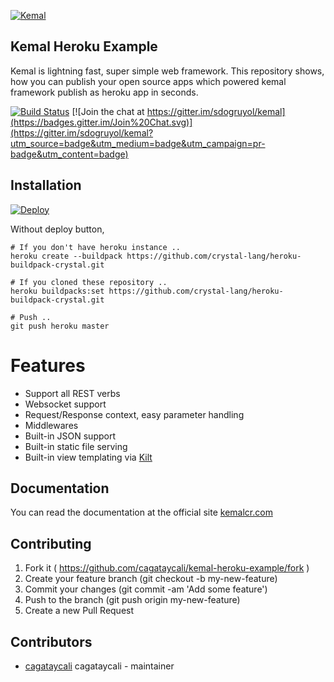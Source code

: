 [![Kemal](https://avatars3.githubusercontent.com/u/15321198?v=3&s=200)](http://kemalcr.com)

## Kemal Heroku Example

Kemal is lightning fast, super simple web framework.
This repository shows, how you can publish your open source apps which powered kemal framework publish as heroku app in seconds.

[![Build Status](https://travis-ci.org/kemalcr/kemal.svg?branch=master)](https://travis-ci.org/kemalcr/kemal)
[![Join the chat at https://gitter.im/sdogruyol/kemal](https://badges.gitter.im/Join%20Chat.svg)](https://gitter.im/sdogruyol/kemal?utm_source=badge&utm_medium=badge&utm_campaign=pr-badge&utm_content=badge)

## Installation

[![Deploy](https://www.herokucdn.com/deploy/button.svg)](https://heroku.com/deploy?template=https://github.com/cagataycali/kemal-heroku-example)

Without deploy button,
```
# If you don't have heroku instance ..
heroku create --buildpack https://github.com/crystal-lang/heroku-buildpack-crystal.git

# If you cloned these repository ..
heroku buildpacks:set https://github.com/crystal-lang/heroku-buildpack-crystal.git

# Push ..
git push heroku master
```

# Features

- Support all REST verbs
- Websocket support
- Request/Response context, easy parameter handling
- Middlewares
- Built-in JSON support
- Built-in static file serving
- Built-in view templating via [Kilt](https://github.com/jeromegn/kilt)

## Documentation

You can read the documentation at the official site [kemalcr.com](http://kemalcr.com)

## Contributing

1. Fork it ( https://github.com/cagataycali/kemal-heroku-example/fork )
2. Create your feature branch (git checkout -b my-new-feature)
3. Commit your changes (git commit -am 'Add some feature')
4. Push to the branch (git push origin my-new-feature)
5. Create a new Pull Request

## Contributors

- [cagataycali](https://github.com/cagataycali) cagataycali - maintainer
